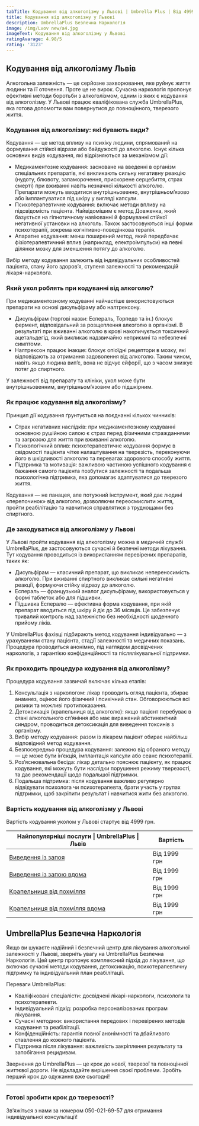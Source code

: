 ```yaml
---
tabTitle: Кодування від алкоголізму у Львові | Umbrella Plus | Від 4999 грн
title: Кодування від алкоголізму у Львові
description: UmbrellaPlus Безпечна Наркологія
image: /img/Lvov new/а4.jpg
imageText: Кодування від алкоголізму у Львові
ratingAvarage: 4.98/5
rating: '3123'
---
```


## Кодування від алкоголізму Львів

Алкогольна залежність — це серйозне захворювання, яке руйнує життя людини та її оточення. Проте це не вирок. Сучасна наркологія пропонує ефективні методи боротьби з алкоголізмом, одним із яких є кодування від алкоголізму. У Львові працює кваліфікована служба UmbrellaPlus, яка готова допомогти вам повернутися до повноцінного, тверезого життя.

### Кодування від алкоголізму: які бувають види?

Кодування — це метод впливу на психіку людини, спрямований на формування стійкої відрази або байдужості до алкоголю. Існує кілька основних видів кодування, які відрізняються за механізмом дії:

* Медикаментозне кодування: засноване на введенні в організм спеціальних препаратів, які викликають сильну негативну реакцію (нудоту, блювоту, запаморочення, прискорене серцебиття, страх смерті) при вживанні навіть незначної кількості алкоголю. Препарати можуть вводитися внутрішньовенно, внутрішньом’язово або імплантуватися під шкіру у вигляді капсули.
* Психотерапевтичне кодування: включає методи впливу на підсвідомість пацієнта. Найвідомішим є метод Довженка, який базується на гіпнотичному навіюванні й формуванні стійкої негативної установки на алкоголь. Також застосовуються інші форми психотерапії, зокрема когнітивно-поведінкова терапія.
* Апаратне кодування: менш поширений метод, який передбачає фізіотерапевтичний вплив (наприклад, електроімпульси) на певні ділянки мозку для зменшення потягу до алкоголю.

Вибір методу кодування залежить від індивідуальних особливостей пацієнта, стану його здоров’я, ступеня залежності та рекомендацій лікаря-нарколога.

### Який укол роблять при кодуванні від алкоголю?

При медикаментозному кодуванні найчастіше використовуються препарати на основі дисульфіраму або налтрексону.

* Дисульфірам (торгові назви: Еспераль, Торпедо та ін.) блокує фермент, відповідальний за розщеплення алкоголю в організмі. В результаті при вживанні алкоголю в крові накопичується токсичний ацетальдегід, який викликає надзвичайно неприємні та небезпечні симптоми.
* Налтрексон працює інакше: блокує опіоїдні рецептори в мозку, які відповідають за отримання задоволення від алкоголю. Таким чином, навіть якщо людина вип’є, вона не відчує ейфорії, що з часом знижує потяг до спиртного.

У залежності від препарату та клініки, укол може бути внутрішньовенним, внутрішньом’язовим або підшкірним.

### Як працює кодування від алкоголізму?

Принцип дії кодування ґрунтується на поєднанні кількох чинників:

* Страх негативних наслідків: при медикаментозному кодуванні основною рушійною силою є страх перед фізичними стражданнями та загрозою для життя при вживанні алкоголю.
* Психологічний вплив: психотерапевтичне кодування формує в свідомості пацієнта чітке налаштування на тверезість, переконуючи його в шкідливості алкоголю та перевагах здорового способу життя.
* Підтримка та мотивація: важливою частиною успішного кодування є бажання самого пацієнта позбутися залежності та подальша психологічна підтримка, яка допомагає адаптуватися до тверезого життя.

Кодування — не панацея, але потужний інструмент, який дає людині «перепочинок» від алкоголю, дозволяючи переосмислити життя, пройти реабілітацію та навчитися справлятися з труднощами без спиртного.

### Де закодуватися від алкоголізму у Львові

У Львові пройти кодування від алкоголізму можна в медичній службі UmbrellaPlus, де застосовуються сучасні й безпечні методи лікування. Тут кодування проводиться із використанням перевірених препаратів, таких як:

* Дисульфірам — класичний препарат, що викликає непереносимість алкоголю. При вживанні спиртного викликає сильні негативні реакції, формуючи стійку відразу до алкоголю.
* Еспераль — французький аналог дисульфіраму, використовується у формі таблеток або для підшивки.
* Підшивка Еспералю — ефективна форма кодування, при якій препарат вводиться під шкіру й діє до 36 місяців. Це забезпечує тривалий контроль над залежністю без необхідності щоденного прийому ліків.

У UmbrellaPlus фахівці підбирають метод кодування індивідуально — з урахуванням стану пацієнта, стадії залежності та медичних показань. Процедура проводиться анонімно, під наглядом досвідчених наркологів, з гарантією конфіденційності та післялікувальної підтримки.

### Як проходить процедура кодування від алкоголізму?

Процедура кодування зазвичай включає кілька етапів:

1. Консультація з наркологом: лікар проводить огляд пацієнта, збирає анамнез, оцінює його фізичний і психічний стан. Обговорюються всі ризики та можливі протипоказання.
2. Детоксикація (крапельниця від алкоголю): якщо пацієнт перебуває в стані алкогольного сп’яніння або має виражений абстинентний синдром, проводиться детоксикація для виведення токсинів з організму.
3. Вибір методу кодування: разом із лікарем пацієнт обирає найбільш відповідний метод кодування.
4. Безпосередньо процедура кодування: залежно від обраного методу — це може бути ін’єкція, імплантація капсули або сеанс психотерапії.
5. Роз’яснювальна бесіда: лікар детально пояснює пацієнту, як працює кодування, які можуть бути наслідки порушення режиму тверезості, та дає рекомендації щодо подальшої підтримки.
6. Подальша підтримка: після кодування важливо регулярно відвідувати психолога чи психотерапевта, брати участь у групах підтримки, щоб закріпити результат і навчитися жити без алкоголю.

### Вартість кодування від алкоголізму у Львові

Вартість кодування уколом у Львові стартує від 4999 грн.

| Найпопулярніші послуги \| UmbrellaPlus \| Львів                                                                 | Вартість     |
| --------------------------------------------------------------------------------------------------------------- | ------------ |
| [Виведення із запоя](https://umbrella-plus.com.ua/uk/lviv/vivod-iz-zapoia-lvov-ua/)                             | Від 1999 грн |
| [Виведення із запою вдома](https://umbrella-plus.com.ua/uk/lviv/vivod-iz-zapoia-na-domy-lv%D1%96v-ua/)          | Від 1999 грн |
| [Крапельниця від похмілля](https://umbrella-plus.com.ua/uk/lviv/kapelnica_ot_alkogola_lvov/)                    | Від 1999 грн |
| [Крапельниця від похмілля вдома](https://umbrella-plus.com.ua/uk/lviv/kapelnica_ot_alkogola_na-domy-lv%D1%96v/) | Від 1999 грн |

## UmbrellaPlus Безпечна Наркологія

Якщо ви шукаєте надійний і безпечний центр для лікування алкогольної залежності у Львові, зверніть увагу на UmbrellaPlus Безпечна Наркологія. Цей центр пропонує комплексний підхід до лікування, що включає сучасні методи кодування, детоксикацію, психотерапевтичну підтримку та індивідуальний план реабілітації.

Переваги UmbrellaPlus:

* Кваліфіковані спеціалісти: досвідчені лікарі-наркологи, психологи та психотерапевти.
* Індивідуальний підхід: розробка персоналізованих програм лікування.
* Сучасні методики: використання передових і перевірених методів кодування та реабілітації.
* Конфіденційність: гарантія повної анонімності та дбайливого ставлення до кожного пацієнта.
* Підтримка після лікування: важливість закріплення результату та запобігання рецидивам.

Звернення до UmbrellaPlus — це крок до нової, тверезої та повноцінної життєвої дороги. Не відкладайте вирішення своєї проблеми. Зробіть перший крок до одужання вже сьогодні!

***

### Готові зробити крок до тверезості?

Зв’яжіться з нами за номером 050-021-69-57 для отримання індивідуальної консультації!
